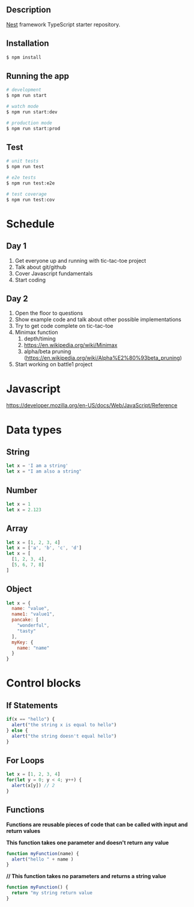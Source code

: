 ## Description

[Nest](https://github.com/nestjs/nest) framework TypeScript starter repository.

## Installation

```bash
$ npm install
```

## Running the app

```bash
# development
$ npm run start

# watch mode
$ npm run start:dev

# production mode
$ npm run start:prod
```

## Test

```bash
# unit tests
$ npm run test

# e2e tests
$ npm run test:e2e

# test coverage
$ npm run test:cov
```

# Schedule

## Day 1

1. Get everyone up and running with tic-tac-toe project
2. Talk about git/github
3. Cover Javascript fundamentals
4. Start coding

## Day 2

1. Open the floor to questions
2. Show example code and talk about other possible implementations
3. Try to get code complete on tic-tac-toe
4. Minimax function
   1. depth/timing
   2. https://en.wikipedia.org/wiki/Minimax
   3. alpha/beta pruning (https://en.wikipedia.org/wiki/Alpha%E2%80%93beta_pruning)
5. Start working on battle1 project

<!-- ## Day 3
https://flappybird.io/ 
frameworks, tensor flow
https://www.tensorflow.org/js/demos-->

# Javascript

https://developer.mozilla.org/en-US/docs/Web/JavaScript/Reference

# Data types

## String
``` javascript
let x = 'I am a string'
let x = "I am also a string"
```

## Number
``` javascript
let x = 1
let x = 2.123
```

## Array
``` javascript
let x = [1, 2, 3, 4]
let x = ['a', 'b', 'c', 'd']
let x = [
  [1, 2, 3, 4],
  [5, 6, 7, 8]
]
```

## Object
``` javascript
let x = {
  name: "value",
  name1: "value1",
  pancake: [
    "wonderful",
    "tasty"
  ],
  myKey: {
    name: "name"
  }
}
```

# Control blocks

## If Statements

``` javascript
if(x == "hello") {
  alert("the string x is equal to hello")
} else {
  alert("the string doesn't equal hello")
}
```

## For Loops

``` javascript
let x = [1, 2, 3, 4]
for(let y = 0; y < 4; y++) {
  alert(x[y]) // 2
}
```


## Functions
  
**Functions are reusable pieces of code that can be called with input and return values**

**This function takes one parameter and doesn't return any value**

``` javascript
function myFunction(name) {
  alert("hello " + name )
}
```

**// This function takes no parameters and returns a string value**
``` javascript
function myFunction() {
  return "my string return value
}
```